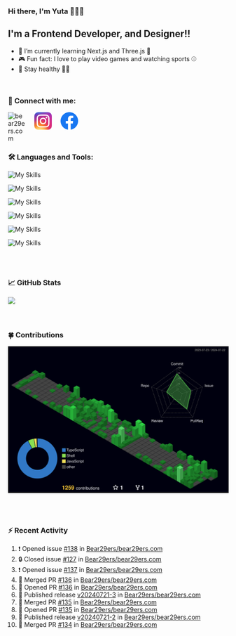 ### Hi there, I'm Yuta 🤟🏻🐻

## I'm a Frontend Developer, and Designer!!

- 🌱 I’m currently learning Next.js and Three.js 🤣
- 🎮 Fun fact: I love to play video games and watching sports ⚾️
- 🏃 Stay healthy 🏋🏻

<br />

### :wave: Connect with me:

[<img align="left" alt="bear29ers.com" width="40px" src="https://user-images.githubusercontent.com/39920490/156489586-f125813b-e344-46d6-9306-f5786684b976.jpg" style="margin-right: 20px;" />](https://bear29ers.com)
[<img align="left" alt="Yuta Okuma | Instagram" width="40px" src="https://github.com/github/explore/blob/main/topics/instagram/instagram.png?raw=true" style="margin-right: 20px;" />](https://www.instagram.com/bear29ers/)
[<img align="left" alt="Yuta Okuma | Facebook" width="40px" src="https://github.com/github/explore/blob/main/topics/facebook/facebook.png?raw=true" style="margin-right: 20px;" />](https://www.facebook.com/bear29ers/)

<!-- [<img align="left" alt="Yuta Okuma | Wantedly" width="40px" src="https://user-images.githubusercontent.com/39920490/156489528-fdc520d6-10f1-43b6-8bf8-fadf8dcf1a90.jpg" style="margin-right: 20px;" />](https://www.wantedly.com/id/yuta_okuma_b) -->

<br />
<br />
<br />
<br />

### :hammer_and_wrench: Languages and Tools:

![My Skills](https://skillicons.dev/icons?i=html,css,sass,bootstrap,tailwind,js,ts,jquery,threejs,react)

![My Skills](https://skillicons.dev/icons?i=styledcomponents,emotion,materialui,nextjs,vercel,vue,nuxt,pinia,nodejs,express)

![My Skills](https://skillicons.dev/icons?i=webpack,vite,jest,vitest,babel,regex,npm,pnpm,php,laravel)

![My Skills](https://skillicons.dev/icons?i=mysql,sqlite,docker,git,github,githubactions,aws,firebase,vim,neovim)

![My Skills](https://skillicons.dev/icons?i=linux,bash,lua,markdown,svg,webstorm,vscode,atom,figma,xd)

![My Skills](https://skillicons.dev/icons?i=ps,ai,pr,ae,postman,sentry,codepen,stackoverflow,discord,apple)

<br />
<br />

### :chart_with_upwards_trend: GitHub Stats

<div style="display: flex;">
    <a href="https://github.com/Bear29ers">
        <img height="220px;" src="https://github-readme-stats-bear29ers.vercel.app/api?username=Bear29ers&show_icons=true&theme=bear">
    </a>
</div>

<br />
<br />

### :four_leaf_clover: Contributions

![](./profile-3d-contrib/profile-night-green.svg)

<br />
<br />

### :zap: Recent Activity

<!--START_SECTION:activity-->

1. ❗ Opened issue [#138](https://github.com/Bear29ers/bear29ers.com/issues/138) in [Bear29ers/bear29ers.com](https://github.com/Bear29ers/bear29ers.com)
2. 🔒 Closed issue [#127](https://github.com/Bear29ers/bear29ers.com/issues/127) in [Bear29ers/bear29ers.com](https://github.com/Bear29ers/bear29ers.com)
3. ❗ Opened issue [#137](https://github.com/Bear29ers/bear29ers.com/issues/137) in [Bear29ers/bear29ers.com](https://github.com/Bear29ers/bear29ers.com)
4. 🎉 Merged PR [#136](https://github.com/Bear29ers/bear29ers.com/pull/136) in [Bear29ers/bear29ers.com](https://github.com/Bear29ers/bear29ers.com)
5. 💪 Opened PR [#136](https://github.com/Bear29ers/bear29ers.com/pull/136) in [Bear29ers/bear29ers.com](https://github.com/Bear29ers/bear29ers.com)
6. 🚀 Published release [v20240721-3](https://github.com/Bear29ers/bear29ers.com/releases/tag/v20240721-3) in [Bear29ers/bear29ers.com](https://github.com/Bear29ers/bear29ers.com)
7. 🎉 Merged PR [#135](https://github.com/Bear29ers/bear29ers.com/pull/135) in [Bear29ers/bear29ers.com](https://github.com/Bear29ers/bear29ers.com)
8. 💪 Opened PR [#135](https://github.com/Bear29ers/bear29ers.com/pull/135) in [Bear29ers/bear29ers.com](https://github.com/Bear29ers/bear29ers.com)
9. 🚀 Published release [v20240721-2](https://github.com/Bear29ers/bear29ers.com/releases/tag/v20240721-2) in [Bear29ers/bear29ers.com](https://github.com/Bear29ers/bear29ers.com)
10. 🎉 Merged PR [#134](https://github.com/Bear29ers/bear29ers.com/pull/134) in [Bear29ers/bear29ers.com](https://github.com/Bear29ers/bear29ers.com)

<!--END_SECTION:activity-->
